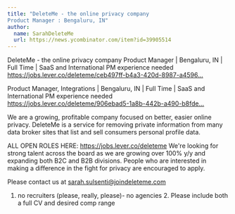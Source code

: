 ```yaml
---
title: "DeleteMe - the online privacy company 
Product Manager : Bengaluru, IN"
author:
  name: SarahDeleteMe
  url: https://news.ycombinator.com/item?id=39905514
---
```

DeleteMe - the online privacy company 
Product Manager | Bengaluru, IN | Full Time | SaaS and International PM experience needed
<a href="https:&#x2F;&#x2F;jobs.lever.co&#x2F;deleteme&#x2F;ceb497ff-b4a3-420d-8987-a4596773bc09" rel="nofollow">https:&#x2F;&#x2F;jobs.lever.co&#x2F;deleteme&#x2F;ceb497ff-b4a3-420d-8987-a4596...</a>

Product Manager, Integrations | Bengaluru, IN | Full Time | SaaS and International PM experience needed
<a href="https:&#x2F;&#x2F;jobs.lever.co&#x2F;deleteme&#x2F;906ebad5-1a8b-442b-a490-b8fde4a5e957" rel="nofollow">https:&#x2F;&#x2F;jobs.lever.co&#x2F;deleteme&#x2F;906ebad5-1a8b-442b-a490-b8fde...</a>

We are a growing, profitable company focused on better, easier online privacy. DeleteMe is a service for removing private information from many data broker sites that list and sell consumers personal profile data.

ALL OPEN ROLES HERE: <a href="https:&#x2F;&#x2F;jobs.lever.co&#x2F;deleteme" rel="nofollow">https:&#x2F;&#x2F;jobs.lever.co&#x2F;deleteme</a> 
We&#x27;re looking for strong talent across the board as we are growing over 100% y&#x2F;y and expanding both B2C and B2B divisions. People who are interested in making a difference in the fight for privacy are encouraged to apply.

Please contact us at sarah.sulsenti@joindeleteme.com 
1. no recruiters (please, really, please)- no agencies 2. Please include both a full CV and desired comp range
